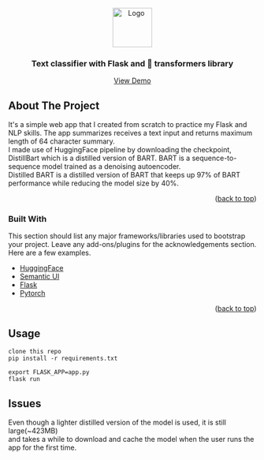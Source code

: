 <!-- PROJECT LOGO -->
<br />
<div align="center">
  <a href="https://github.com/othneildrew/Best-README-Template">
    <img src="images/logo.png" alt="Logo" width="80" height="80">
  </a>

  <h3 align="center">Text classifier with Flask and  🤗 transformers library</h3>

  <p align="center">
    <a href="https://github.com/othneildrew/Best-README-Template">View Demo</a>
  </p>
</div>


<!-- ABOUT THE PROJECT -->
## About The Project
It's a simple web app that I created from scratch to practice my Flask and NLP skills. The app summarizes receives a text input and returns 
maximum length of 64 character summary.  
I made use of HuggingFace pipeline by downloading the checkpoint, DistillBart which is a distilled version of BART.
BART is a sequence-to-sequence model trained as a denoising autoencoder.  
Distilled BART is a distilled version of BART that keeps up 97% of BART performance while reducing the model size by 40%.



<p align="right">(<a href="#top">back to top</a>)</p>



### Built With

This section should list any major frameworks/libraries used to bootstrap your project. Leave any add-ons/plugins for the acknowledgements section. Here are a few examples.

* [HuggingFace](https://huggingface.co/)
* [Semantic UI](https://semantic-ui.com/)
* [Flask](https://flask.palletsprojects.com/en/2.1.x/)
* [Pytorch](https://pytorch.org/)
<p align="right">(<a href="#top">back to top</a>)</p>




<!-- USAGE EXAMPLES -->
## Usage
```
clone this repo
pip install -r requirements.txt
```
```
export FLASK_APP=app.py
flask run
```
## Issues
Even though a lighter distilled version of the model is used, it is still large(~423MB)   
and takes a while to download and cache the model when the user runs the app for the first time.













